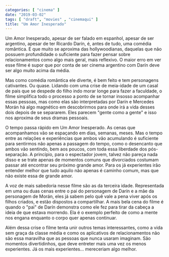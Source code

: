 ```yaml
---
categories: [ "cinema" ]
date: "2019-03-02"
tags: [ "draft", "movies" , "cinemaqui" ]
title: "Um Amor Inesperado"
---
```

Um Amor Inesperado, apesar de ser falado em espanhol, apesar de ser argentino, apesar de ter Ricardo Darín, é, antes de tudo, uma comédia romântica. E que muito se aproxima das hollywoodianas, daquelas que não possuem profundidade o suficiente para fazer pensar sobre relacionamentos como algo mais geral, mais reflexivo. O maior erro em ver esse filme é supor que por conta de ser cinema argentino com Darín deve ser algo muito acima da média.

Mas como comédia romântica ele diverte, é bem feito e tem personagens cativantes. Ou quase. Lidando com uma crise de meia-idade de um casal de pais que se despede do filho indo morar longe para fazer a faculdade, o filme simplifica todo o processo a ponto de se tornar insosso acompanhar essas pessoas, mas como elas são interpretadas por Darín e Mercedes Morán há algo magnético em descobrirmos para onde irá a vida desses dois depois de se separarem. Eles parecem "gente como a gente" e isso nos aproxima de seus dramas pessoais.

O tempo passa rápido em Um Amor Inesperado. As cenas que acompanhamos vão se espaçando em dias, semanas, meses. Mas o tempo entre as relações e experiências que ambos vão acumulando é suficiente para sentirmos não apenas a passagem do tempo, como o desencanto que ambos vão sentindo, bem aos poucos, com toda essa liberdade dos pós-separação. A princípio, para o espectador jovem, talvez não pareça nada disso e se trate apenas de momentos comuns que divorciados costumam passar até encontrar seu próximo grande amor. Para os já experientes irão entender melhor que tudo aquilo não apenas é caminho comum, mas que não existe essa de grande amor.

A voz de mais sabedoria nesse filme são as da terceira idade. Representada em uma ou duas cenas entre o pai do personagem de Darín e a mãe da personagem de Morán, eles já sabem pelo quê vale a pena viver após os filhos criados, e estão dispostos a compartilhar. A mais bela cena do filme é quando o "pai" de Darín demonstra como ele fez para tirar da cabeça a ideia de que estava morrendo. Ela é o exemplo perfeito de como a mente nos engana enquanto o corpo quer apenas continuar.

Além dessa crise o filme tenta unir outros temas interessantes, como a vida sem graça da classe média e como os aplicativos de relacionamentos não são essa maravilha que as pessoas que nunca usaram imaginam. São momentos divertidinhos, que deve entreter mais uma vez os menos experientes. Já os mais experientes... mereceriam algo melhor.
